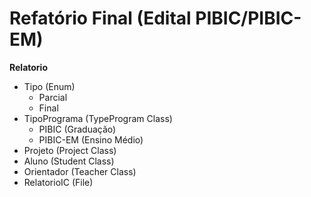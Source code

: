 # Refatório Final (Edital PIBIC/PIBIC-EM)

**Relatorio**
  - Tipo (Enum)
    - Parcial
    - Final
  - TipoPrograma (TypeProgram Class)
    - PIBIC (Graduação)
    - PIBIC-EM (Ensino Médio)
  - Projeto (Project Class)
  - Aluno (Student Class)
  - Orientador (Teacher Class)
  - RelatorioIC (File)